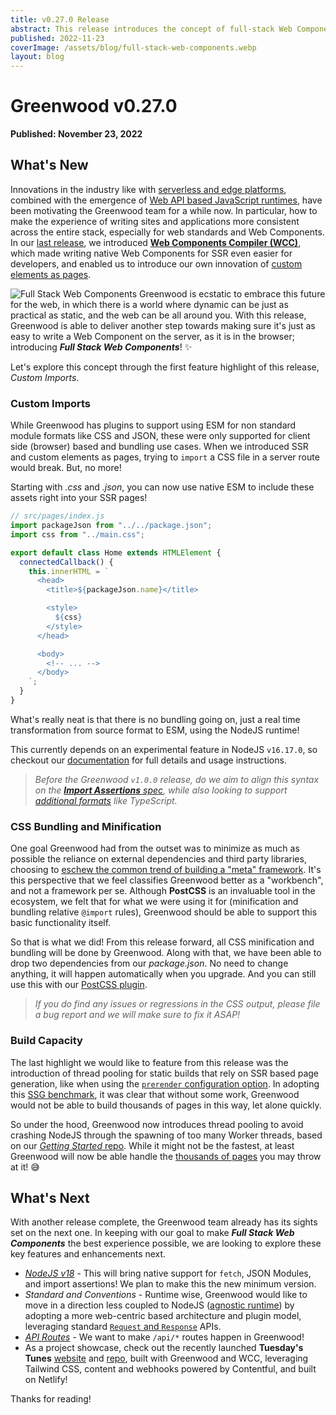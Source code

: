 ```yaml
---
title: v0.27.0 Release
abstract: This release introduces the concept of full-stack Web Components to Greenwood.  Let us share with you what mean.
published: 2022-11-23
coverImage: /assets/blog/full-stack-web-components.webp
layout: blog
---
```


# Greenwood v0.27.0

**Published: November 23, 2022**

## What's New

Innovations in the industry like with [serverless and edge platforms](https://github.com/thescientist13/web-components-at-the-edge), combined with the emergence of [Web API based JavaScript runtimes](https://wintercg.org/), have been motivating the Greenwood team for a while now. In particular, how to make the experience of writing sites and applications more consistent across the entire stack, especially for web standards and Web Components. In our [last release](/blog/release/v0-26-0), we introduced [**Web Components Compiler (WCC)**](https://github.com/ProjectEvergreen/wcc), which made writing native Web Components for SSR even easier for developers, and enabled us to introduce our own innovation of [custom elements as pages](/blog/release/v0-26-0/#custom-elements-as-pages).

![Full Stack Web Components](/assets/blog/full-stack-web-components.webp) Greenwood is ecstatic to embrace this future for the web, in which there is a world where dynamic can be just as practical as static, and the web can be all around you. With this release, Greenwood is able to deliver another step towards making sure it's just as easy to write a Web Component on the server, as it is in the browser; introducing _**Full Stack Web Components**_! ✨

<style>
  .blog-post-content-container img {
    width: 30%!important;
    margin-left: 2%;
    float: right;
  }
</style>

Let's explore this concept through the first feature highlight of this release, _Custom Imports_.

### Custom Imports

While Greenwood has plugins to support using ESM for non standard module formats like CSS and JSON, these were only supported for client side (browser) based and bundling use cases. When we introduced SSR and custom elements as pages, trying to `import` a CSS file in a server route would break. But, no more!

Starting with _.css_ and _.json_, you can now use native ESM to include these assets right into your SSR pages!

```js
// src/pages/index.js
import packageJson from "../../package.json";
import css from "../main.css";

export default class Home extends HTMLElement {
  connectedCallback() {
    this.innerHTML = `
      <head>
        <title>${packageJson.name}</title>

        <style>
          ${css}
        </style>
      </head>

      <body>
        <!-- ... -->
      </body>
    `;
  }
}
```

What's really neat is that there is no bundling going on, just a real time transformation from source format to ESM, using the NodeJS runtime!

This currently depends on an experimental feature in NodeJS `v16.17.0`, so checkout our [documentation](/docs/server-rendering/#custom-imports) for full details and usage instructions.

> _Before the Greenwood `v1.0.0` release, do we aim to align this syntax on the [**Import Assertions** spec](https://github.com/ProjectEvergreen/greenwood/issues/923), while also looking to support [additional formats](https://github.com/ProjectEvergreen/greenwood/issues/1004) like TypeScript._

### CSS Bundling and Minification

One goal Greenwood had from the outset was to minimize as much as possible the reliance on external dependencies and third party libraries, choosing to [eschew the common trend of building a "meta" framework](https://projectevergreen.github.io/blog/always-bet-on-html/). It's this perspective that we feel classifies Greenwood better as a "workbench", and not a framework per se. Although **PostCSS** is an invaluable tool in the ecosystem, we felt that for what we were using it for (minification and bundling relative `@import` rules), Greenwood should be able to support this basic functionality itself.

So that is what we did! From this release forward, all CSS minification and bundling will be done by Greenwood. Along with that, we have been able to drop two dependencies from our _package.json_. No need to change anything, it will happen automatically when you upgrade. And you can still use this with our [PostCSS plugin](https://github.com/ProjectEvergreen/greenwood/tree/master/packages/plugin-postcss).

> _If you do find any issues or regressions in the CSS output, please file a bug report and we will make sure to fix it ASAP!_

### Build Capacity

The last highlight we would like to feature from this release was the introduction of thread pooling for static builds that rely on SSR based page generation, like when using the [`prerender` configuration option](/docs/configuration/#prerender). In adopting this [SSG benchmark](https://github.com/thescientist13/bench-framework-markdown), it was clear that without some work, Greenwood would not be able to build thousands of pages in this way, let alone quickly.

So under the hood, Greenwood now introduces thread pooling to avoid crashing NodeJS through the spawning of too many Worker threads, based on our [_Getting Started_ repo](https://github.com/ProjectEvergreen/greenwood-getting-started). While it might not be the fastest, at least Greenwood will now be able handle the [thousands of pages](https://github.com/thescientist13/bench-framework-markdown) you may throw at it! 😅

## What's Next

With another release complete, the Greenwood team already has its sights set on the next one. In keeping with our goal to make _**Full Stack Web Components**_ the best experience possible, we are looking to explore these key features and enhancements next.

- [_NodeJS v18_](https://github.com/ProjectEvergreen/greenwood/issues/957) - This will bring native support for `fetch`, JSON Modules, and import assertions! We plan to make this the new minimum version.
- _Standard and Conventions_ - Runtime wise, Greenwood would like to move in a direction less coupled to NodeJS ([agnostic runtime](https://github.com/ProjectEvergreen/greenwood/issues/1008)) by adopting a more web-centric based architecture and plugin model, leveraging standard [`Request` and `Response`](https://github.com/ProjectEvergreen/greenwood/issues/948) APIs.
- [_API Routes_](https://github.com/ProjectEvergreen/greenwood/issues/1007) - We want to make `/api/*` routes happen in Greenwood!
- As a project showcase, check out the recently launched **Tuesday's Tunes** [website](https://www.tuesdaystunes.tv/) and [repo](https://github.com/AnalogStudiosRI/www.tuesdaystunes.tv), built with Greenwood and WCC, leveraging Tailwind CSS, content and webhooks powered by Contentful, and built on Netlify!

Thanks for reading!
